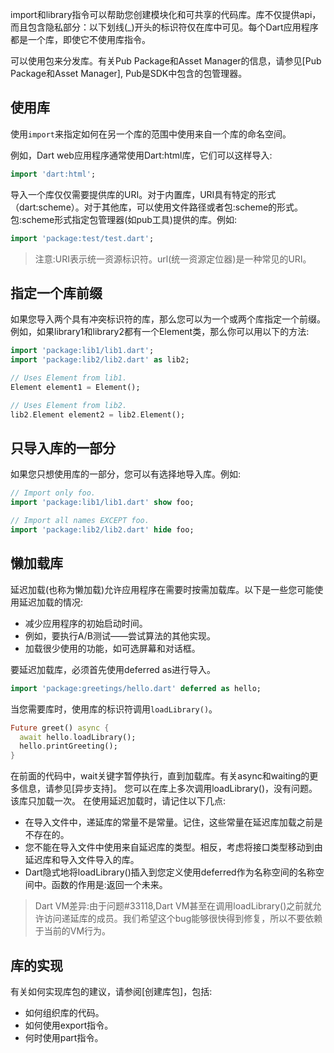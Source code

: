 import和library指令可以帮助您创建模块化和可共享的代码库。库不仅提供api，而且包含隐私部分：以下划线(_)开头的标识符仅在库中可见。每个Dart应用程序都是一个库，即使它不使用库指令。

可以使用包来分发库。有关Pub Package和Asset Manager的信息，请参见[Pub Package和Asset Manager], Pub是SDK中包含的包管理器。

## 使用库
使用`import`来指定如何在另一个库的范围中使用来自一个库的命名空间。

例如，Dart web应用程序通常使用Dart:html库，它们可以这样导入:
```dart
import 'dart:html';
```
导入一个库仅仅需要提供库的URI。对于内置库，URI具有特定的形式（dart:scheme）。对于其他库，可以使用文件路径或者包:scheme的形式。包:scheme形式指定包管理器(如pub工具)提供的库。例如:
```dart
import 'package:test/test.dart';
```
> 注意:URI表示统一资源标识符。url(统一资源定位器)是一种常见的URI。

## 指定一个库前缀
如果您导入两个具有冲突标识符的库，那么您可以为一个或两个库指定一个前缀。例如，如果library1和library2都有一个Element类，那么你可以用以下的方法:
```dart
import 'package:lib1/lib1.dart';
import 'package:lib2/lib2.dart' as lib2;

// Uses Element from lib1.
Element element1 = Element();

// Uses Element from lib2.
lib2.Element element2 = lib2.Element();
```
## 只导入库的一部分
如果您只想使用库的一部分，您可以有选择地导入库。例如:
```dart
// Import only foo.
import 'package:lib1/lib1.dart' show foo;

// Import all names EXCEPT foo.
import 'package:lib2/lib2.dart' hide foo;
```
## 懒加载库
延迟加载(也称为懒加载)允许应用程序在需要时按需加载库。以下是一些您可能使用延迟加载的情况:
- 减少应用程序的初始启动时间。
- 例如，要执行A/B测试——尝试算法的其他实现。
- 加载很少使用的功能，如可选屏幕和对话框。

要延迟加载库，必须首先使用deferred as进行导入。
```dart
import 'package:greetings/hello.dart' deferred as hello;
```
当您需要库时，使用库的标识符调用`loadLibrary()`。
```dart
Future greet() async {
  await hello.loadLibrary();
  hello.printGreeting();
}
```
在前面的代码中，wait关键字暂停执行，直到加载库。有关async和waiting的更多信息，请参见[异步支持]。
您可以在库上多次调用loadLibrary()，没有问题。该库只加载一次。
在使用延迟加载时，请记住以下几点:

- 在导入文件中，递延库的常量不是常量。记住，这些常量在延迟库加载之前是不存在的。
- 您不能在导入文件中使用来自延迟库的类型。相反，考虑将接口类型移动到由延迟库和导入文件导入的库。
- Dart隐式地将loadLibrary()插入到您定义使用deferred作为名称空间的名称空间中。函数的作用是:返回一个未来。

> Dart VM差异:由于问题#33118,Dart VM甚至在调用loadLibrary()之前就允许访问递延库的成员。我们希望这个bug能够很快得到修复，所以不要依赖于当前的VM行为。

## 库的实现
有关如何实现库包的建议，请参阅[创建库包]，包括:

- 如何组织库的代码。
- 如何使用export指令。
- 何时使用part指令。
